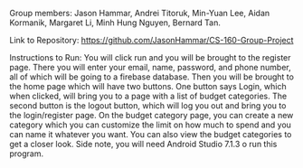 Group members: Jason Hammar, Andrei Titoruk, Min-Yuan Lee, Aidan Kormanik, Margaret Li, Minh Hung Nguyen, Bernard Tan.

Link to Repository: https://github.com/JasonHammar/CS-160-Group-Project

Instructions to Run: You will click run and you will be brought to the register page. There you will enter your email, name, password, and phone number, all of which will be going to a firebase database. Then you will be brought to the home page which will have two buttons. One button says Login, which when clicked, will bring you to a page with a list of budget categories. The second button is the logout button, which will log you out and bring you to the login/register page. On the budget category page, you can create a new category which you can customize the limit on how much to spend and you can name it whatever you want. You can also view the budget categories to get a closer look. Side note, you will need Android Studio 7.1.3 o run this program.
